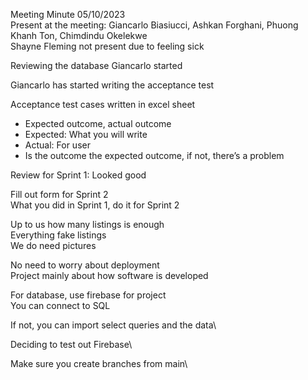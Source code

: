 Meeting Minute 05/10/2023\
Present at the meeting: Giancarlo Biasiucci, Ashkan Forghani, Phuong Khanh Ton, Chimdindu Okelekwe\
Shayne Fleming not present due to feeling sick

Reviewing the database Giancarlo started

Giancarlo has started writing the acceptance test

Acceptance test cases written in excel sheet
- Expected outcome, actual outcome
- Expected: What you will write
- Actual: For user
- Is the outcome the expected outcome, if not, there’s a problem

Review for Sprint 1: Looked good

Fill out form for Sprint 2\
What you did in Sprint 1, do it for Sprint 2

Up to us how many listings is enough\
Everything fake listings\
We do need pictures

No need to worry about deployment\
Project mainly about how software is developed 

For database, use firebase for project\
You can connect to SQL

If not, you can import select queries and the data\

Deciding to test out Firebase\

Make sure you create branches from main\
